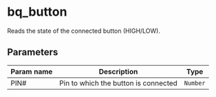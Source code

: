 bq_button
==========

Reads the state of the connected button (HIGH/LOW).

Parameters
----------

| Param name | Description | Type     |
 ------------|-------------|----------
| PIN#     | Pin to which the button is connected | `Number` |